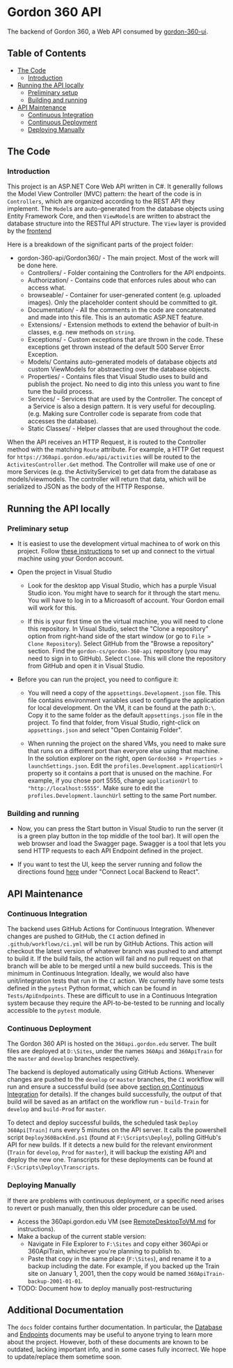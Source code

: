 # Gordon 360 API

The backend of Gordon 360, a Web API consumed by [gordon-360-ui](https://github.com/gordon-cs/gordon-360-ui).

## Table of Contents

- [The Code](#the-code)
  - [Introduction](#introduction)
- [Running the API locally](#running-the-api-locally)
  - [Preliminary setup](#preliminary-setup)
  - [Building and running](#building-and-running)
- [API Maintenance](#api-maintenance)
  - [Continuous Integration](#continuous-integration)
  - [Continuous Deployment](#continuous-deployment)
  - [Deploying Manually](#deploying-manually)


## The Code

### Introduction

This project is an ASP.NET Core Web API written in C#. It generallly follows the Model View Controller (MVC) pattern: the heart of the code is in `Controllers`, which are organized according to the REST API they implement. The `Model`s are auto-generated from the database objects using Entity Framework Core, and then `ViewModel`s are written to abstract the database structure into the RESTful API structure. The `View` layer is provided by the [frontend](https://github.com/gordon-cs/gordon-360-ui)

Here is a breakdown of the significant parts of the project folder:

- gordon-360-api/Gordon360/ - The main project. Most of the work will be done here.
  - Controllers/ - Folder containing the Controllers for the API endpoints.
  - Authorization/ - Contains code that enforces rules about who can access what.
  - browseable/ - Container for user-generated content (e.g. uploaded images). Only the placeholder content should be committed to git.
  - Documentation/ - All the comments in the code are concatenated and made into this file. This is an automatic ASP.NET feature.
  - Extensions/ - Extension methods to extend the behavior of built-in classes, e.g. new methods on `string`.
  - Exceptions/ - Custom exceptions that are thrown in the code. These exceptions get thrown instead of the default 500 Server Error Exception.
  - Models/ Contains auto-generated models of database objects atd custom ViewModels for abstraecting over the database objects.
  - Properties/ - Contains files that Visual Studio uses to build and publish the project. No need to dig into this unless you want to fine tune the build process.
  - Services/ - Services that are used by the Controller. The concept of a Service is also a design pattern. It is very useful for decoupling. (e.g. Making sure Controller code is separate from code that accesses the database).
  - Static Classes/ - Helper classes that are used throughout the code.

When the API receives an HTTP Request, it is routed to the Controller method with the matching `Route` attribute. For example, a HTTP Get request for `https://360api.gordon.edu/api/activities` will be routed to the `ActivitesController.Get` method. The Controller will make use of one or more Services (e.g. the ActivityService) to get data from the database as models/viewmodels. The controller will return that data, which will be serialized to JSON as the body of the HTTP Response. 

## Running the API locally

### Preliminary setup

- It is easiest to use the development virtual machinea to of work on this project. Follow [these instructions](docs/RemoteDesktopToVM.md##How-to-connect-to-a-CPS-Server-virtual-machine) to set up and connect to the virtual machine using your Gordon account.

- Open the project in Visual Studio

  - Look for the desktop app Visual Studio, which has a purple Visual Studio icon. You might have to search for it through the start menu. You will have to log in to a Microasoft of account. Your Gordon email will work for this. 

  - If this is your first time on the virtual machine, you will need to clone this repository. In Visual Studio, select the "Clone a repository" option from right-hand side of the start window (or go to `File > Clone Repository`). Select GitHub from the "Browse a repository" section. Find the `gordon-cs/gordon-360-api` repository (you may need to sign in to GitHub). Select `Clone`. This will clone the repository from GitHub and open it in Visual Studio.

- Before you can run the project, you need to configure it:

  - You will need a copy of the `appsettings.Development.json` file. This file contains environment variables used to configure the application for local development. On the VM, it can be found at the path `D:\`. Copy it to the same folder as the default `appsettings.json` file in the project. To find that folder, from Visual Studio, right-click on `appsettings.json` and select "Open Containig Folder".

  - When running the project on the shared VMs, you need to make sure that runs on a different port than everyore else using that machine. In the solution explorer on the right, open `Gordon360 > Properties > launchSettings.json`. Edit the `profiles.Development.applicationUrl` property so it contains a port that is unused on the machine. For example, if you chose port 5555, change `applicationUrl` to `"http://localhost:5555"`. Make sure to edit the `profiles.Development.launchUrl` setting to the same Port number.

### Building and running

- Now, you can press the Start button in Visual Studio to run the server (it is a green play button in the top middle of the tool bar). It will open the web browser and load the Swagger page. Swagger is a tool that lets you send HTTP requests to each API Endpoint defined in the project.

- If you want to test the UI, keep the server running and follow the directions found [here](https://github.com/gordon-cs/gordon-360-ui/blob/develop/README.md#connect-local-backend-to-react) under "Connect Local Backend to React".

## API Maintenance

### Continuous Integration

The backend uses GitHub Actions for Continuous Integration. Whenever changes are pushed to GitHub, the `CI` action defined in `.github/workflows/ci.yml` will be run by GitHub Actions. This action will checkout the latest version of whatever branch was pushed to and attempt to build it. If the build fails, the action will fail and no pull request on that branch will be able to be merged until a new build succeeds. This is the minimum in Continuous Integration. Ideally, we would also have unit/integration tests that run in the `CI` action. We currently have some tests defined in the `pytest` Python format, which can be found in `Tests/ApiEndpoints`. These are difficult to use in a Continuous Integration system because they require the API-to-be-tested to be running and locally accessible to the `pytest` module.

### Continuous Deployment

The Gordon 360 API is hosted on the `360api.gordon.edu` server. The built files are deployed at `D:\Sites`, under the names `360Api` and `360ApiTrain` for the `master` and `develop` branches respectively.

The backend is deployed automatically using GitHub Actions. Whenever changes are pushed to the `develop` or `master` branches, the `CI` workflow will run and ensure a successful build (see above [section on Continuous Integration](#continuous-integration) for details). If the changes build successfully, the output of that build will be saved as an artifact on the workflow run - `build-Train` for `develop` and `build-Prod` for `master`.

To detect and deploy successful builds, the scheduled task `Deploy 360Api[Train]` runs every 5 minutes on the API server. It calls the powershell script `Deploy360BackEnd.ps1` (found at `F:\Scripts\Deploy`), polling GitHub's API for new builds. If it detects a new build for the relevant environment (`Train` for `develop`, `Prod` for `master`), it will backup the existing API and deploy the new one. Transcripts for these deployments can be found at `F:\Scripts\Deploy\Transcripts`.

### Deploying Manually

If there are problems with continuous deployment, or a specific need arises to revert or push manually, then this older procedure can be used.

- Access the 360api.gordon.edu VM (see [RemoteDesktopToVM.md](docs/RemoteDesktopToVM.md#How-to-connect-to-a-CS-RDSH-virtual-machine) for instructions).
- Make a backup of the current stable version:
  - Navigate in File Explorer to `F:\Sites` and copy either 360Api or 360ApiTrain, whichever you're planning to publish to.
  - Paste that copy in the same place (`F:\Sites`), and rename it to a backup including the date. For example, if you backed up the Train site on January 1, 2001, then the copy would be named `360ApiTrain-backup-2001-01-01`.
- TODO: Document how to deploy manually post-restructuring

## Additional Documentation

The `docs` folder contains further documentation. In particular, the [Database](docs/Database.md) and [Endpoints](docs/Endpoints.md) documents may be useful to anyone trying to learn more about the project. However, both of these documents are known to be outdated, lacking important info, and in some cases fully incorrect. We hope to update/replace them sometime soon.